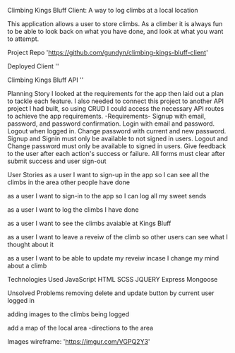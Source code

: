 Climbing Kings Bluff Client: A way to log climbs at a local location

This application allows a user to store climbs. As a climber it is always fun to be able to look back on what you have done, and look at what you want to attempt. 

Project Repo
'https://github.com/gundyn/climbing-kings-bluff-client'

Deployed Client
''

Climbing Kings Bluff API 
''

Planning Story
I looked at the requirements for the app then laid out a plan to tackle each feature. I also needed to connect this project to another API project I had built, so using CRUD I could access the necessary API routes to achieve the app requirements. 
-Requirements-
Signup with email, password, and password confirmation.
Login with email and password.
Logout when logged in.
Change password with current and new password.
Signup and Signin must only be available to not signed in users.
Logout and Change password must only be available to signed in users.
Give feedback to the user after each action's success or failure.
All forms must clear after submit success and user sign-out

User Stories
as a user I want to sign-up in the app so I can see all the climbs in the area other people have done

as a user I want to sign-in to the app so I can log all my sweet sends

as a user I want to log the climbs I have done

as a user I want to see the climbs avaiable at Kings Bluff

as a user I want to leave a reveiw of the climb so other users can see what I thought about it

as a user I want to be able to update my reveiw incase I change my mind about a climb


Technologies Used
JavaScript
HTML
SCSS 
JQUERY
Express
Mongoose

Unsolved Problems
removing delete and update button by current user logged in 

adding images to the climbs being logged

add a map of the local area
  -directions to the area
  
Images
wireframe:
'https://imgur.com/VGPQ2Y3'
